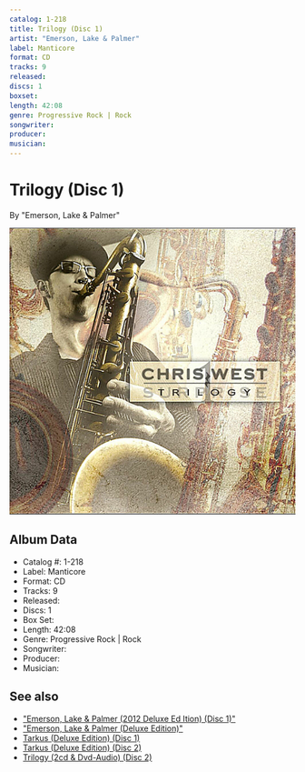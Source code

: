 ```yaml
---
catalog: 1-218
title: Trilogy (Disc 1)
artist: "Emerson, Lake & Palmer"
label: Manticore
format: CD
tracks: 9
released: 
discs: 1
boxset: 
length: 42:08
genre: Progressive Rock | Rock
songwriter: 
producer: 
musician: 
---
```


# Trilogy (Disc 1)

By "Emerson, Lake & Palmer"

![](../../assets/cdcovers/Emerson__Lake_and_Palmer-Trilogy.png)

## Album Data

- Catalog #: 1-218
- Label: Manticore
- Format: CD
- Tracks: 9
- Released: 
- Discs: 1
- Box Set: 
- Length: 42:08
- Genre: Progressive Rock | Rock
- Songwriter: 
- Producer: 
- Musician: 


## See also

- ["Emerson, Lake & Palmer (2012 Deluxe Ed Ition) (Disc 1)"](Emerson__Lake_and_Palmer_2012_Deluxe_Ed_Ition_Disc_1.md)
- ["Emerson, Lake & Palmer (Deluxe Edition)"](Emerson__Lake_and_Palmer_Deluxe_Edition.md)
- [Tarkus (Deluxe Edition) (Disc 1)](Tarkus_Deluxe_Edition_Disc_1.md)
- [Tarkus (Deluxe Edition) (Disc 2)](Tarkus_Deluxe_Edition_Disc_2.md)
- [Trilogy (2cd & Dvd-Audio) (Disc 2)](Trilogy_2cd_and_Dvd-Audio_Disc_2.md)
